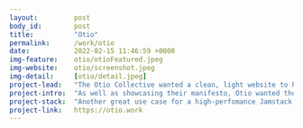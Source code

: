 ```yaml
---
layout:         post
body_id:        post
title:          "Otio"
permalink:      /work/otio
date:           2022-02-15 11:46:59 +0000
img-feature:    otio/otioFeatured.jpeg
img-website:    otio/screenshot.jpeg
img-detail:     [otio/detail.jpeg]
project-lead:   "The Otio Collective wanted a clean, light website to host their new manifesto and publicly available project briefs."
project-intro:  "As well as showcasing their manifesto, Otio wanted their website to integrate directly with their project management boards in Airtable. The aim of the website is to get the target audience to join their Slack channel as smoothly as possible."
project-stack:  "Another great use case for a high-perfomance Jamstack website, the Jekyll static site generator makes the Otio website search-engine friendly. The lightweight web build loads quickly, even on dodgy 3G internet connections, and looks great on mobile, tablet, and desktop. "
project-link:   https://otio.work
---
```

